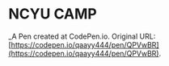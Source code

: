 # NCYU CAMP
 _A Pen created at CodePen.io. Original URL: [https://codepen.io/qaayy444/pen/QPVwBR](https://codepen.io/qaayy444/pen/QPVwBR).

 